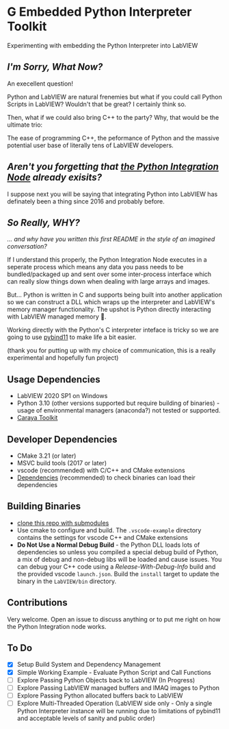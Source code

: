 # G Embedded Python Interpreter Toolkit

Experimenting with embedding the Python Interpreter into LabVIEW

## _I'm Sorry, What Now?_
An execellent question!

Python and LabVIEW are natural frenemies but what if you could call Python Scripts in LabVIEW? Wouldn't that be great? I certainly think so.

Then, what if we could also bring C++ to the party? Why, that would be the ultimate trio:

The ease of programming C++, the peformance of Python and the massive potential user base of literally tens of LabVIEW developers.

## _Aren't you forgetting that [the Python Integration Node](https://www.ni.com/docs/en-US/bundle/labview/page/glang/python_node.html) already exisits?_
I suppose next you will be saying that integrating Python into LabVIEW has definately been a thing since 2016 and probably before.

## _So Really, WHY?_
_... and why have you written this first README in the style of an imagined conversation?_

If I understand this properly, the Python Integration Node executes in a seperate process which means any data you pass needs to be bundled/packaged up and sent over some inter-process interface which can really slow things down when dealing with large arrays and images.

But... Python is written in C and supports being built into another application so we can construct a DLL which wraps up the interpreter and LabVIEW's memory manager functionality. The upshot is Python directly interacting with LabVIEW managed memory 👏.

Working directly with the Python's C interpreter inteface is tricky so we are going to use [pybind11](https://github.com/pybind/pybind11) to make life a bit easier.

(thank you for putting up with my choice of communication, this is a really experimental and hopefully fun project)

## Usage Dependencies
* LabVIEW 2020 SP1 on Windows
* Python 3.10 (other versions supported but require building of binaries) - usage of environmental managers (anaconda?) not tested or supported.
* [Caraya Toolkit](https://github.com/JKISoftware/Caraya)

## Developer Dependencies
* CMake 3.21 (or later)
* MSVC build tools (2017 or later)
* vscode (recommended) with C/C++ and CMake extensions
* [Dependencies](https://github.com/lucasg/Dependencies) (recommended) to check binaries can load their dependencies

## Building Binaries
* [clone this repo with submodules](https://stackoverflow.com/a/4438292/5609762)
* Use cmake to configure and build. The `.vscode-example` directory contains the settings for vscode C++ and CMake extensions
* **Do Not Use a Normal Debug Build** - the Python DLL loads lots of dependencies so unless you compiled a special debug build of Python, a mix of debug and non-debug libs will be loaded and cause issues. You can debug your C++ code using a _Release-With-Debug-Info_ build and the provided vscode `launch.json`. Build the `install` target to update the binary in the `LabVIEW/bin` directory.

## Contributions
Very welcome. Open an issue to discuss anything or to put me right on how the Python Integration node works.

## To Do
- [x] Setup Build System and Dependency Management
- [x] Simple Working Example - Evaluate Python Script and Call Functions
- [ ] Explore Passing Python Objects back to LabVIEW (In Progress)
- [ ] Explore Passing LabVIEW managed buffers and IMAQ images to Python
- [ ] Explore Passing Python allocated buffers back to LabVIEW
- [ ] Explore Multi-Threaded Operation (LabVIEW side only - Only a single Python Interpreter instance will be running due to limitations of pybind11 and acceptable levels of sanity and public order)
